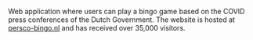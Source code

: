 Web application where users can play a bingo game based on the COVID press conferences of the Dutch Government. The website is hosted at [persco-bingo.nl](https://persco-bingo.nl/) and has received over 35,000 visitors.
